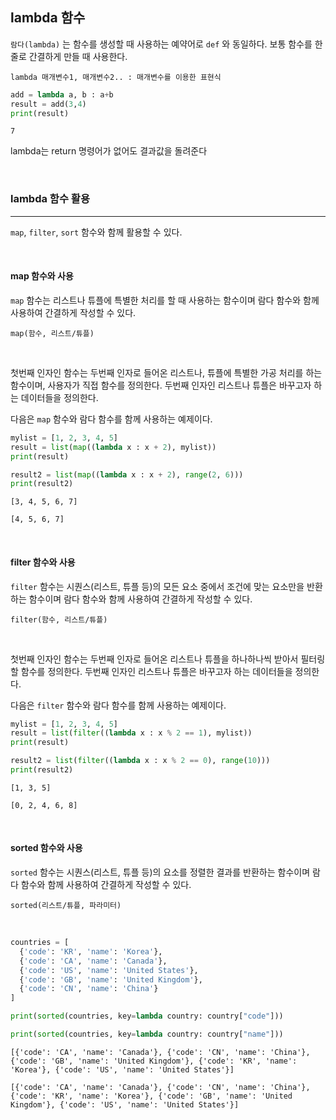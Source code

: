 
## lambda 함수


`람다(lambda)` 는 함수를 생성할 때 사용하는 예약어로 `def` 와 동일하다. 보통 함수를 한줄로 간결하게 만들 때 사용한다.  

`lambda 매개변수1, 매개변수2.. : 매개변수를 이용한 표현식`

```python
add = lambda a, b : a+b
result = add(3,4)
print(result)
```
```text
7
```

lambda는 return 명령어가 없어도 결과값을 돌려준다

<br>

### lambda 함수 활용
---

`map`, `filter`, `sort` 함수와 함께 활용할 수 있다.

<br>

#### map 함수와 사용

`map` 함수는 리스트나 튜플에 특별한 처리를 할 때 사용하는 함수이며 람다 함수와 함께 사용하여 간결하게 작성할 수 있다.

```text
map(함수, 리스트/튜플)
```

<br>

첫번째 인자인 함수는 두번째 인자로 들어온 리스트나, 튜플에 특별한 가공 처리를 하는 함수이며, 사용자가 직접 함수를 정의한다.
두번째 인자인 리스트나 튜플은 바꾸고자 하는 데이터들을 정의한다.

다음은 `map` 함수와 람다 함수를 함께 사용하는 예제이다.

```python
mylist = [1, 2, 3, 4, 5]
result = list(map((lambda x : x + 2), mylist))
print(result)

result2 = list(map((lambda x : x + 2), range(2, 6)))
print(result2)
```

```text
[3, 4, 5, 6, 7]

[4, 5, 6, 7]
```

<br>

#### filter 함수와 사용

`filter` 함수는 시퀀스(리스트, 튜플 등)의 모든 요소 중에서 조건에 맞는 요소만을 반환하는 함수이며 람다 함수와 함께 사용하여 간결하게 작성할 수 있다.

```text
filter(함수, 리스트/튜플)
```

<br>

첫번째 인자인 함수는 두번째 인자로 들어온 리스트나 튜플을 하나하나씩 받아서 필터링할 함수를 정의한다.
두번째 인자인 리스트나 튜플은 바꾸고자 하는 데이터들을 정의한다.

다음은 `filter` 함수와 람다 함수를 함께 사용하는 예제이다.

```python
mylist = [1, 2, 3, 4, 5]
result = list(filter((lambda x : x % 2 == 1), mylist))
print(result)

result2 = list(filter((lambda x : x % 2 == 0), range(10)))
print(result2)
```

```text
[1, 3, 5]

[0, 2, 4, 6, 8]
```

<br>

#### sorted 함수와 사용

`sorted` 함수는 시퀀스(리스트, 튜플 등)의 요소를 정렬한 결과를 반환하는 함수이며 람다 함수와 함께 사용하여 간결하게 작성할 수 있다.

```text
sorted(리스트/튜플, 파라미터)
```

<br>


```python
countries = [
  {'code': 'KR', 'name': 'Korea'},
  {'code': 'CA', 'name': 'Canada'},
  {'code': 'US', 'name': 'United States'},
  {'code': 'GB', 'name': 'United Kingdom'},
  {'code': 'CN', 'name': 'China'}
]

print(sorted(countries, key=lambda country: country["code"]))

print(sorted(countries, key=lambda country: country["name"]))
```
```text
[{'code': 'CA', 'name': 'Canada'}, {'code': 'CN', 'name': 'China'}, {'code': 'GB', 'name': 'United Kingdom'}, {'code': 'KR', 'name': 'Korea'}, {'code': 'US', 'name': 'United States'}]

[{'code': 'CA', 'name': 'Canada'}, {'code': 'CN', 'name': 'China'}, {'code': 'KR', 'name': 'Korea'}, {'code': 'GB', 'name': 'United Kingdom'}, {'code': 'US', 'name': 'United States'}]
```